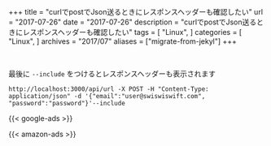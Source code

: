+++
title = "curlでpostでJson送るときにレスポンスヘッダーも確認したい"
url = "2017-07-26"
date = "2017-07-26"
description = "curlでpostでJson送るときにレスポンスヘッダーも確認したい"
tags = [
    "Linux",
]
categories = [
    "Linux",
]
archives = "2017/07"
aliases = ["migrate-from-jekyl"]
+++

<br>

最後に `--include` をつけるとレスポンスヘッダーも表示されます

```
http://localhost:3000/api/url -X POST -H "Content-Type: application/json" -d '{"email":"user@swiswiswift.com", "password":"password"}'--include
```

<!-- Google Ads -->
{{< google-ads >}}

<!-- Amazon Ads -->
{{< amazon-ads >}}
